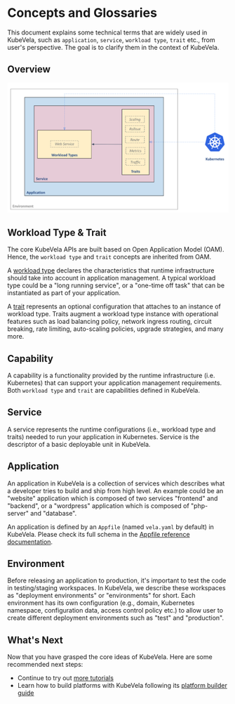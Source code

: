 # Concepts and Glossaries

This document explains some technical terms that are widely used in KubeVela, such as `application`, `service`, `workload type`, `trait` etc., from user's perspective. The goal is to clarify them in the context of KubeVela.

## Overview

![alt](../resources/concepts.png)

## Workload Type & Trait
The core KubeVela APIs are built based on Open Application Model (OAM). Hence, the `workload type` and `trait` concepts are inherited from OAM.

A [workload type](https://github.com/oam-dev/spec/blob/master/4.workload_definitions.md) declares the characteristics that runtime infrastructure should take into account in application management. A typical workload type could be a "long running service", or a "one-time off task" that can be instantiated as part of your application.

A [trait](https://github.com/oam-dev/spec/blob/master/6.traits.md) represents an optional configuration that attaches to an instance of workload type. Traits augment a workload type instance with operational features such as load balancing policy, network ingress routing, circuit breaking, rate limiting, auto-scaling policies, upgrade strategies, and many more.

## Capability
A capability is a functionality provided by the runtime infrastructure (i.e. Kubernetes) that can support your application management requirements. Both `workload type` and `trait` are capabilities defined in KubeVela.

## Service
A service represents the runtime configurations (i.e., workload type and traits) needed to run your application in Kubernetes. Service is the descriptor of a basic deployable unit in KubeVela.

## Application
An application in KubeVela is a collection of services which describes what a developer tries to build and ship from high level. An example could be an "website" application which is composed of two services "frontend" and "backend", or a "wordpress" application which is composed of "php-server" and "database".

An application is defined by an `Appfile` (named `vela.yaml` by default) in KubeVela. Please check its full schema in the [Appfile reference documentation](developers/references/devex/appfile.md).

## Environment
Before releasing an application to production, it's important to test the code in testing/staging workspaces. In KubeVela, we describe these workspaces as "deployment environments" or "environments" for short. Each environment has its own configuration (e.g., domain, Kubernetes namespace, configuration data, access control policy etc.) to allow user to create different deployment environments such as "test" and "production".

## What's Next

Now that you have grasped the core ideas of KubeVela. Here are some recommended next steps:

- Continue to try out [more tutorials](developers/learn-appfile.md)
- Learn how to build platforms with KubeVela following its [platform builder guide](platform-engineers/overview.md)